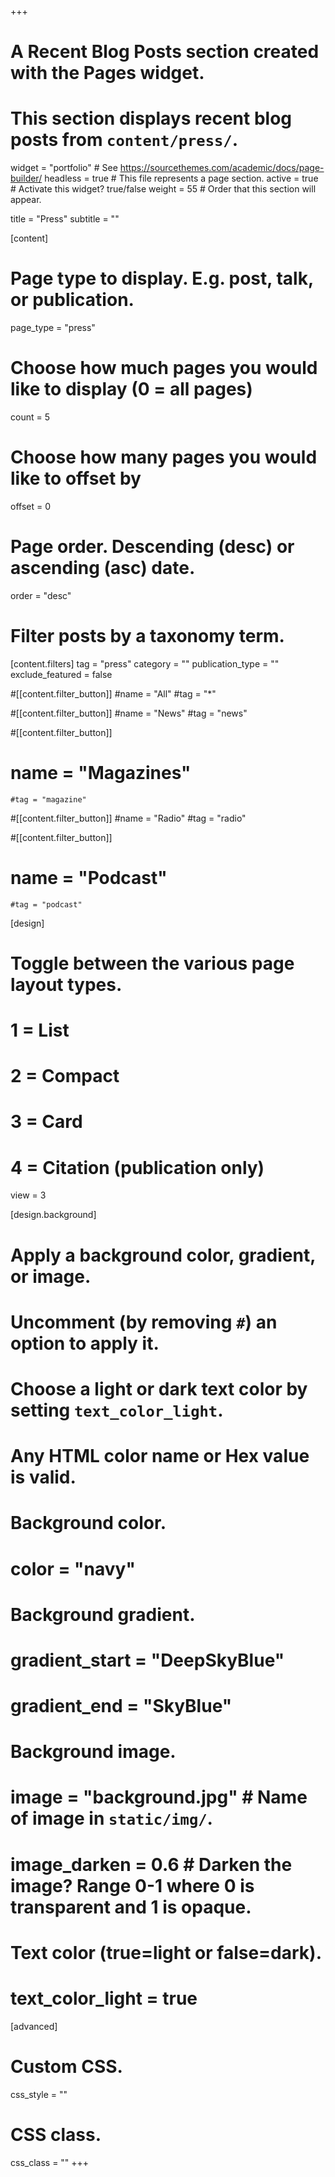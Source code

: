 +++
# A Recent Blog Posts section created with the Pages widget.
# This section displays recent blog posts from `content/press/`.

widget = "portfolio"  # See https://sourcethemes.com/academic/docs/page-builder/
headless = true  # This file represents a page section.
active = true  # Activate this widget? true/false
weight = 55  # Order that this section will appear.

title = "Press"
subtitle = ""

[content]
  # Page type to display. E.g. post, talk, or publication.
  page_type = "press"
  
  # Choose how much pages you would like to display (0 = all pages)
  count = 5
  
  # Choose how many pages you would like to offset by
  offset = 0

  # Page order. Descending (desc) or ascending (asc) date.
  order = "desc"

  # Filter posts by a taxonomy term.
  [content.filters]
    tag = "press"
    category = ""
    publication_type = ""
    exclude_featured = false
    

  #[[content.filter_button]]
    #name = "All"
    #tag = "*"
  
  #[[content.filter_button]]
    #name = "News"
    #tag = "news"
  
  #[[content.filter_button]]
   # name = "Magazines"
    #tag = "magazine"
    
  #[[content.filter_button]]
    #name = "Radio"
    #tag = "radio"
  
  #[[content.filter_button]]
   # name = "Podcast"
    #tag = "podcast"
  
[design]
  # Toggle between the various page layout types.
  #   1 = List
  #   2 = Compact
  #   3 = Card
  #   4 = Citation (publication only)
  view = 3
  
[design.background]
  # Apply a background color, gradient, or image.
  #   Uncomment (by removing `#`) an option to apply it.
  #   Choose a light or dark text color by setting `text_color_light`.
  #   Any HTML color name or Hex value is valid.
  
  # Background color.
  # color = "navy"
  
  # Background gradient.
  # gradient_start = "DeepSkyBlue"
  # gradient_end = "SkyBlue"
  
  # Background image.
  # image = "background.jpg"  # Name of image in `static/img/`.
  # image_darken = 0.6  # Darken the image? Range 0-1 where 0 is transparent and 1 is opaque.

  # Text color (true=light or false=dark).
  # text_color_light = true  
  
[advanced]
 # Custom CSS. 
 css_style = ""
 
 # CSS class.
 css_class = ""
+++
